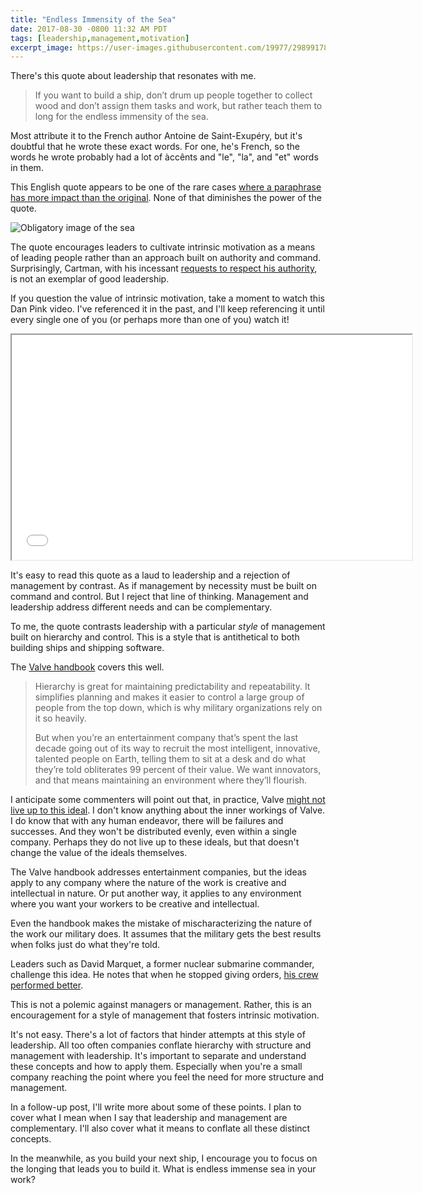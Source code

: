 ```yaml
---
title: "Endless Immensity of the Sea"
date: 2017-08-30 -0800 11:32 AM PDT
tags: [leadership,management,motivation]
excerpt_image: https://user-images.githubusercontent.com/19977/29899178-c2771a0a-8d9e-11e7-9168-52682a4b3e93.png
---
```


There's this quote about leadership that resonates with me.

> If you want to build a ship, don’t drum up people together to collect wood and don’t assign them tasks and work, but rather teach them to long for the endless immensity of the sea.

Most attribute it to the French author Antoine de Saint-Exupéry, but it's doubtful that he wrote these exact words. For one, he's French, so the words he wrote probably had a lot of àccênts and "le", "la", and "et" words in them.

This English quote appears to be one of the rare cases [where a paraphrase has more impact than the original](https://quoteinvestigator.com/2015/08/25/sea/). None of that diminishes the power of the quote.

![Obligatory image of the sea](https://user-images.githubusercontent.com/19977/29899178-c2771a0a-8d9e-11e7-9168-52682a4b3e93.png)

The quote encourages leaders to cultivate intrinsic motivation as a means of leading people rather than an approach built on authority and command. Surprisingly, Cartman, with his incessant [requests to respect his authority](https://www.youtube.com/watch?v=PaKjRMMU9HI), is not an exemplar of good leadership.

If you question the value of intrinsic motivation, take a moment to watch this Dan Pink video. I've referenced it in the past, and I'll keep referencing it until every single one of you (or perhaps more than one of you) watch it!

<iframe width="640" height="360" src="//www.youtube.com/embed/u6XAPnuFjJc" allowfullscreen></iframe>

It's easy to read this quote as a laud to leadership and a rejection of  management by contrast. As if management by necessity must be built on command and control. But I reject that line of thinking. Management and leadership address different needs and can be complementary.

To me, the quote contrasts leadership with a particular _style_ of management built on hierarchy and control. This is a style that is antithetical to both building ships and shipping software.

The [Valve handbook](http://www.valvesoftware.com/company/Valve_Handbook_LowRes.pdf) covers this well.

> Hierarchy is great for maintaining predictability and repeatability. It simplifies planning and makes it easier to
control a large group of people from the top down, which is why military organizations rely on it so heavily.
>
> But when you’re an entertainment company that’s spent the last decade going out of its way to recruit the most
intelligent, innovative, talented people on Earth, telling them to sit at a desk and do what they’re told obliterates
99 percent of their value. We want innovators, and that means maintaining an environment where they’ll flourish.

I anticipate some commenters will point out that, in practice, Valve [might not live up to this ideal](http://www.develop-online.net/news/valve-s-perfect-hiring-hierarchy-has-hidden-management-clique-like-high-school/0115316). I don't know anything about the inner workings of Valve. I do know that with any human endeavor, there will be failures and successes. And they won't be distributed evenly, even within a single company. Perhaps they do not live up to these ideals, but that doesn't change the value of the ideals themselves.

The Valve handbook addresses entertainment companies, but the ideas apply to any company where the nature of the work is creative and intellectual in nature. Or put another way, it applies to any environment where you want your workers to be creative and intellectual.

Even the handbook makes the mistake of mischaracterizing the nature of the work our military does. It assumes that the military gets the best results when folks just do what they're told.

Leaders such as David Marquet, a former nuclear submarine commander, challenge this idea. He notes that when he stopped giving orders, [his crew performed better](https://www.youtube.com/watch?v=DLRH5J_93LQ).

This is not a polemic against managers or management. Rather, this is an encouragement for a style of management that fosters intrinsic motivation.

It's not easy. There's a lot of factors that hinder attempts at this style of leadership. All too often companies conflate hierarchy with structure and management with leadership. It's important to separate and understand these concepts and how to apply them. Especially when you're a small company reaching the point where you feel the need for more structure and management.

In a follow-up post, I'll write more about some of these points. I plan to cover what I mean when I say that leadership and management are complementary. I'll also cover what it means to conflate all these distinct concepts.

In the meanwhile, as you build your next ship, I encourage you to focus on the longing that leads you to build it. What is endless immense sea in your work?

